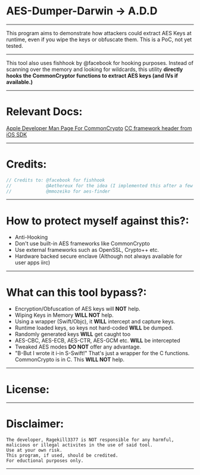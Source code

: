 # **AES-Dumper-Darwin** -> **A.D.D**

--------------------------------------------------------------------
This program aims to demonstrate how attackers could extract AES
Keys at runtime, even if you wipe the keys or obfuscate them.
This is a PoC, not yet tested. 

--------------------------------------------------------------------
This tool also uses fishhook by @facebook for hooking purposes.
Instead of scanning over the memory and looking for wildcards,
this utility **directly hooks the CommonCryptor functions to extract
AES keys (and IVs if available.)**

--------------------------------------------------------------------

# **Relevant Docs**:
[Apple Developer Man Page For CommonCrypto](https://developer.apple.com/library/archive/documentation/System/Conceptual/ManPages_iPhoneOS/man3/CCCrypt.3cc.html)
[CC framework header from iOS SDK](https://github.com/xybp888/iOS-SDKs/blob/4c6806ebec5353f202a8e39dafba158d52f057e4/iPhoneOS18.1.sdk/usr/include/CommonCrypto/CommonCryptor.h)

--------------------------------------------------------------------
# **Credits**:
```c
// Credits to: @facebook for fishhook
//             @Aethereux for the idea (I implemented this after a few weeks, lol)
//             @mmozeiko for aes-finder
```
----------------------------------------------------------------------

# **How to protect myself against this?**:
* Anti-Hooking
* Don't use built-in AES frameworks like CommonCrypto
* Use external frameworks such as OpenSSL, Crypto++ etc.
* Hardware backed secure enclave (Although not always available for user apps iirc)
----------------------------------------------------------------------

# **What can this tool bypass?**:
* Encryption/Obfuscation of AES keys will **NOT** help.
* Wiping Keys in Memory **WILL NOT** help.
* Using a wrapper (Swift/Objc), it **WILL** intercept and capture keys.
* Runtime loaded keys, so keys not hard-coded **WILL** be dumped.
* Randomly generated keys **WILL** get caught too
* AES-CBC, AES-ECB, AES-CTR, AES-GCM etc. **WILL** be intercepted
* Tweaked AES modes **DO NOT** offer any advantage.
* "B-But I wrote it i-in S-Swift!" That's just a wrapper for the C functions. CommonCrypto is in C. This **WILL NOT** help.

----------------------------------------------------------------------
# **License**:

----------------------------------------------------------------------
# **Disclaimer**:
```
The developer, Ragekill3377 is NOT responsible for any harmful, malicious or illegal activites in the use of said tool.
Use at your own risk.
This program, if used, should be credited.
For eductional purposes only.
```
----------------------------------------------------------------------

